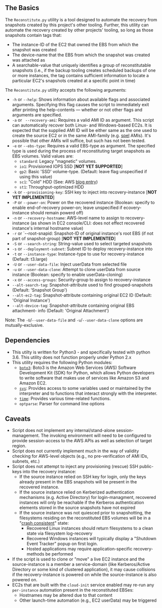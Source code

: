 ## The Basics

The `Reconstitute.py` utility is a tool designed to automate the recovery from snapshots created by this project's other tooling. Further, this utility can automate the recovery created by other projects' tooling, so long as those snapshots contain tags that:

* The instance-ID of the EC2 that owned the EBS from which the snapshot was created
* The device-name that the EBS from which the snapshot was created was attached as
* A searchable-value that uniquely identifies a group of reconstitutable snapshots (i.e., if the backup tooling creates scheduled backups of one or more instances, the tag contains sufficient information to locate a particular EC2's snapshots created at a specific point in time)

The `Reconstitute.py` utility accepts the following arguments:

* `-h` or `--help`: Shows information about available flags and associated arguments. Specifying this flag causes the script to immediately exit after printing the help-contents &mdash; whether or not other flags and arguments are specified.
* `-a` or ` --recovery-ami`: Requires a valid AMI ID as argument. This script can automatically recover both Linux- and Windows-based EC2s. It is expected that the supplied AMI ID will be either same as the one used to create the source EC2 or in the same AMI-family (e.g. [spel](https://github.com/plus3it/spel) AMIs). It's possible that other AMIs will suffice, but such has not been tested.
* `-e` or `--ebs-type`: Requires a valid EBS-type as argument. The specified type is used during the process of reconstituting target snapshots as EBS volumes. Valid values are:
    * `standard`: Legacy "magnetic" volumes.
    * `io1`: Provisioned IOPS SSD [**NOT YET SUPPORTED**]
    * `gp2`: Basic 'SSD' volume-type. (Default: leave flag unspecified if using this value)
    * `sc1`: "Cold" HDD (See: AWS [blog entry](https://aws.amazon.com/blogs/aws/amazon-ebs-update-new-cold-storage-and-throughput-options/))
    * `st1`: Throughput-optimized HDD
* `-k` or `--provisioning-key`: SSH key to inject into recovery-instance [**NOT YET IMPLEMENTED**]
* `-P` or `--power-on`: Power on the recovered instance (Boolean: specify to enable end-of-recovery power-on; leave unspecified if ecovery-instance should remain powerd off)
* `-n` or `--recovery-hostname`: AWS-level name to assign to recovery-instance (as shown in EC2 console/CLI: does not effect recovered instance's internal hostname value)
* `-r` or `--root-snapid:  Snapshot-ID of original instance's root EBS (if not part of snapshot-group) [**NOT YET IMPLEMENTED**]
* `-S` or `--search-string`: String-value used to select targeted snapshots
* `-s` or `--deployment-subnet`: Subnet ID to deploy recovery-instance into
* `-t` or `--instance-type`: Instance-type to use for recovery-instance (Default: t3.large)
* `-U` or `--user-data-file`:  Inject userData from selected file
* `-u` or `--user-data-clone`: Attempt to clone userData from source instance (Boolean: specify to enable userData-cloning)
* `-x` or `--access-groups`: Security-group to assign to recovery-instance
* `--alt-search-tag`: Snapshot-attribute used to find grouped-snapshots (Default: 'Snapshot Group')
* `--alt-ec2-tag`: Snapshot-attribute containing original EC2 ID (Default: 'Original Instance')
* `--alt-device-tag`: Snapshot-attribute containing original EBS attachment- info (Default: 'Original Attachment')

Note: The `-U`/`--user-data-file` and `-u`/`--user-data-clone` options are mutually-exclusive.

## Dependencies

* This utilty is written for Python3 - and specifically tested with python 3.6. This utility does not function properly under Python 2.x
* This utility requires the following Python modules:
    * [`boto3`](https://pypi.org/project/boto3/): Boto3 is the Amazon Web Services (AWS) Software Development Kit (SDK) for Python, which allows Python developers to write software that makes use of services like Amazon S3 and Amazon EC2.
    * [`sys`](https://docs.python.org/3/library/sys.html): Provides access to some variables used or maintained by the interpreter and to functions that interact strongly with the interpreter.
    * [`time`](https://docs.python.org/3/library/time.html): Provides various time-related functions. 
    * `optparse`: Parser for command line options

## Caveats

* Script does not implement any internal/stand-alone session-management. The invoking environment will need to be configured to provide session-access to the AWS APIs as well as selection of target region.
* Script does not currently implement much in the way of validity checking for AWS-level objects (e.g., no pre-verification of AMI IDs, subnets, etc.)
* Script does not attempt to inject any provisioning (rescue) SSH public-keys into the recovery instance:
    * If the source instance relied on SSH key for login, only the keys already present in the EBS snapshots will be present in the recovered instance.
    * If the source instance relied on Kerberized authentication mechanisms (e.g. Active Directory) for login-managment, recovered instances will only be reachable if the Kerberos authentication elements stored in the source snapshots have not expired
    * If the source instance was not quiesced prior to snapshotting, the filesystems residing on the reconstituted EBS volumes will be in a "[crash consistent](https://www.trilio.io/resources/application-consistent-vs-crash-consistent-backup/)" state:
        * Recovered Linux instances should return filesystems to a clean state via filesystem log-recovery
        * Recovered Windows instances will typically display a "Shutdown Event Tracker" popup on first login.
        * Hosted applications may require application-specific recovery-methods be performed
* If the script is used to clone or "move" a live EC2 instance and the source-instance is a member a service-domain (like Kerberos/Active Directory or some kind of clustered application), it may cause collisions if the recovery-instance is powered on while the source-instance is also powered on.
* EC2s that are built with the `cloud-init` service enabled may re-run any `per-instance` automation present in the reconstituted EBSes:
    * Hostnames may be altered due to that content
    * Other launch-time automation (e.g., EC2 userData) may be triggered
